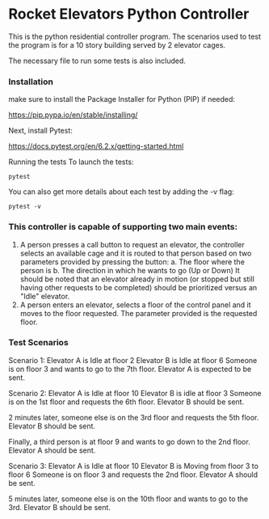 # Rocket Elevators Python Controller
This is the python residential controller program. The scenarios used to test the program is for a 10 story building served by 2 elevator cages.

The necessary file to run some tests is also included.

### Installation

make sure to install the Package Installer for Python (PIP) if needed:

https://pip.pypa.io/en/stable/installing/

Next, install Pytest:

https://docs.pytest.org/en/6.2.x/getting-started.html

Running the tests
To launch the tests:

`pytest`

You can also get more details about each test by adding the -v flag:

`pytest -v`


### This controller is capable of supporting two main events:

1. A person presses a call button to request an elevator, the controller selects an available cage and it is routed to that person based on two parameters provided by pressing the button:
a. The floor where the person is
b. The direction in which he wants to go (Up or Down)
It should be noted that an elevator already in motion (or stopped but still having other requests to be completed) should be prioritized versus an "Idle" elevator.
2. A person enters an elevator, selects a floor of the control panel and it moves to the floor requested. The parameter provided is the requested floor.


### Test Scenarios

Scenario 1:
Elevator A is Idle at floor 2
Elevator B is Idle at floor 6
Someone is on floor 3 and wants to go to the 7th floor.
Elevator A is expected to be sent.

Scenario 2:
Elevator A is Idle at floor 10
Elevator B is idle at floor 3
Someone is on the 1st floor and requests the 6th floor.
Elevator B should be sent.

2 minutes later, someone else is on the 3rd floor and requests the 5th floor. Elevator B should be sent.

Finally, a third person is at floor 9 and wants to go down to the 2nd floor.
Elevator A should be sent.

Scenario 3:
Elevator A is Idle at floor 10
Elevator B is Moving from floor 3 to floor 6
Someone is on floor 3 and requests the 2nd floor.
Elevator A should be sent.

5 minutes later, someone else is on the 10th floor and wants to go to the 3rd. Elevator B should be sent.


